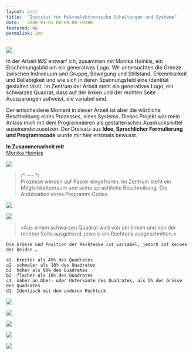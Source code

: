 ```yaml
---
layout: post
title:  "Institut für Mikroelektronische Schaltungen und Systeme"
date:   2000-01-01 00:00:00 +0100
featured: No
permalink: ims
---
```


![](/assets/2000-01-01-Institut_für_Mikroelektronische_Schaltungen_und_Systeme/ims-01.jpg)

In der Arbeit *‌IMS* entwarf ich, zusammen mit Monika Hoinkis, ein Erscheinungsbild um ein generatives Logo. Wir untersuchten die Grenze zwischen Individuum und Gruppe, Bewegung und Stillstand, Erkennbarkeit und Beliebigkeit und wie sich in deren Spannungsfeld eine Identität gestalten lässt. Im Zentrum der Arbeit steht ein generatives Logo, ein schwarzes Quadrat, dass auf der linken und der rechten Seite Aussparungen aufweist, die variabel sind.

Der entscheidene Moment in dieser Arbeit ist aber die wörtliche Beschreibung eines Prozesses, eines Systems. Dieses Projekt war mein Anlass mich mit dem Programmieren als gestalterisches Ausdrucksmittel auseinanderzusetzen. Der Dreisatz aus **‌Idee, Sprachlicher Formulierung und Programmcode** wurde mir hier erstmals bewusst.

**‌In Zusammenarbeit mit**   
[Monika Hoinkis](http://monikahoinkis.org)

![](/assets/2000-01-01-Institut_für_Mikroelektronische_Schaltungen_und_Systeme/ims-02.jpg)

> /* --- */   
> Prozesse werden auf Papier eingefroren. Im Zentrum steht ein Möglichkeitenraum und seine sprachliche Beschreibung. Die Antizipation eines Programm Codes

![](/assets/2000-01-01-Institut_für_Mikroelektronische_Schaltungen_und_Systeme/ims-09.jpg)

![](/assets/2000-01-01-Institut_für_Mikroelektronische_Schaltungen_und_Systeme/ims-11.jpg)

> »Aus einem schwarzen Quadrat wird von der linken und von der rechten Seite ausgehend, jeweils ein Rechteck ausgeschnitten.«

```
Die Grösse und Position der Rechtecke ist variabel, jedoch ist keines der beiden … 

a1	breiter als 45% des Quadrates
a2	schmaler als 10% des Quadrates 
b1	höher als 90% des Quadrates 
b2	flacher als 10% des Quadrates 
c1	näher an Ober- oder Unterkante des Quadrates, als 5% der Grösse des Quadrates
d1	Identisch mit dem anderen Rechteck
```

![](/assets/2000-01-01-Institut_für_Mikroelektronische_Schaltungen_und_Systeme/ims-04.jpg)

![](/assets/2000-01-01-Institut_für_Mikroelektronische_Schaltungen_und_Systeme/ims-05.jpg)

![](/assets/2000-01-01-Institut_für_Mikroelektronische_Schaltungen_und_Systeme/ims-06.jpg)

![](/assets/2000-01-01-Institut_für_Mikroelektronische_Schaltungen_und_Systeme/ims-07.jpg)

![](/assets/2000-01-01-Institut_für_Mikroelektronische_Schaltungen_und_Systeme/ims-08.jpg)
